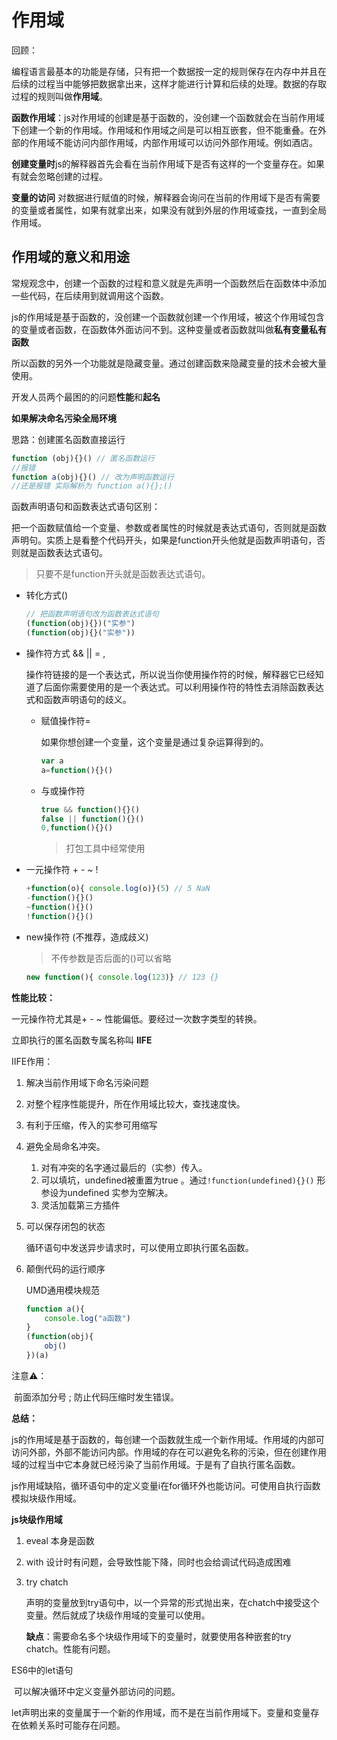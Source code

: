 # 作用域

回顾：

编程语言最基本的功能是存储，只有把一个数据按一定的规则保存在内存中并且在后续的过程当中能够把数据拿出来，这样才能进行计算和后续的处理。数据的存取过程的规则叫做**作用域**。

**函数作用域**：js对作用域的创建是基于函数的，没创建一个函数就会在当前作用域下创建一个新的作用域。作用域和作用域之间是可以相互嵌套，但不能重叠。在外部的作用域不能访问内部作用域，内部作用域可以访问外部作用域。例如酒店。

**创建变量时**js的解释器首先会看在当前作用域下是否有这样的一个变量存在。如果有就会忽略创建的过程。

**变量的访问** 对数据进行赋值的时候，解释器会询问在当前的作用域下是否有需要的变量或者属性，如果有就拿出来，如果没有就到外层的作用域查找，一直到全局作用域。

## 作用域的意义和用途

常规观念中，创建一个函数的过程和意义就是先声明一个函数然后在函数体中添加一些代码，在后续用到就调用这个函数。

js的作用域是基于函数的，没创建一个函数就创建一个作用域，被这个作用域包含的变量或者函数，在函数体外面访问不到。这种变量或者函数就叫做**私有变量私有函数**

所以函数的另外一个功能就是隐藏变量。通过创建函数来隐藏变量的技术会被大量使用。

开发人员两个最困的的问题**性能**和**起名**

**如果解决命名污染全局环境**

思路：创建匿名函数直接运行

```js
function (obj){}() // 匿名函数运行
//报错
function a(obj){}() // 改为声明函数运行
//还是报错 实际解析为 function a(){};()
```

函数声明语句和函数表达式语句区别：

把一个函数赋值给一个变量、参数或者属性的时候就是表达式语句，否则就是函数声明句。实质上是看整个代码开头，如果是function开头他就是函数声明语句，否则就是函数表达式语句。

> 只要不是function开头就是函数表达式语句。

* 转化方式()

  ```js
  // 把函数声明语句改为函数表达式语句
  (function(obj){})("实参")
  (function(obj){}("实参"))
  ```

* 操作符方式 && || = ,

  操作符链接的是一个表达式，所以说当你使用操作符的时候，解释器它已经知道了后面你需要使用的是一个表达式。可以利用操作符的特性去消除函数表达式和函数声明语句的歧义。

  * 赋值操作符=

    如果你想创建一个变量，这个变量是通过复杂运算得到的。

    ```js
    var a
    a=function(){}()
    ```

  * 与或操作符

    ```js
    true && function(){}()
    false || function(){}()
    0,function(){}()
    ```

    > 打包工具中经常使用

* 一元操作符 + - ~ !

  ```js
  +function(o){ console.log(o)}(5) // 5 NaN
  -function(){}()
  ~function(){}()
  !function(){}()
  ```

* new操作符 (不推荐，造成歧义) 

  > 不传参数是否后面的()可以省略

  ```js
  new function(){ console.log(123)} // 123 {}
  ```

**性能比较：**

 一元操作符尤其是+ - ~ 性能偏低。要经过一次数字类型的转换。

立即执行的匿名函数专属名称叫 **IIFE** 

IIFE作用：

1. 解决当前作用域下命名污染问题

2. 对整个程序性能提升，所在作用域比较大，查找速度快。

3. 有利于压缩，传入的实参可用缩写

4. 避免全局命名冲突。

   1. 对有冲突的名字通过最后的（实参）传入。
   2. 可以填坑，undefined被重置为true 。通过`!function(undefined){}()` 形参设为undefined 实参为空解决。
   3. 灵活加载第三方插件

5. 可以保存闭包的状态

   循环语句中发送异步请求时，可以使用立即执行匿名函数。

6. 颠倒代码的运行顺序

   UMD通用模块规范

   ```js
   function a(){
       console.log("a函数")
   }
   (function(obj){
       obj()
   })(a)
   ```

注意⚠️： 

​	前面添加分号 ; 防止代码压缩时发生错误。

**总结：** 

​	js的作用域是基于函数的，每创建一个函数就生成一个新作用域。作用域的内部可访问外部，外部不能访问内部。作用域的存在可以避免名称的污染，但在创建作用域的过程当中它本身就已经污染了当前作用域。于是有了自执行匿名函数。

​	js作用域缺陷，循环语句中的定义变量i在for循环外也能访问。可使用自执行函数模拟块级作用域。

**js块级作用域**

1. eveal 本身是函数

2. with 设计时有问题，会导致性能下降，同时也会给调试代码造成困难

3. try chatch 

   声明的变量放到try语句中，以一个异常的形式抛出来，在chatch中接受这个变量。然后就成了块级作用域的变量可以使用。

   **缺点**：需要命名多个块级作用域下的变量时，就要使用各种嵌套的try chatch。性能有问题。 

ES6中的let语句

​	可以解决循环中定义变量外部访问的问题。

​	let声明出来的变量属于一个新的作用域，而不是在当前作用域下。变量和变量存在依赖关系时可能存在问题。

